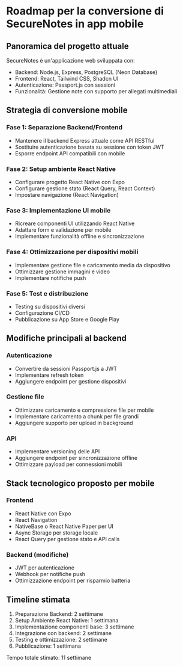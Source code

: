 # Roadmap per la conversione di SecureNotes in app mobile

## Panoramica del progetto attuale
SecureNotes è un'applicazione web sviluppata con:
- Backend: Node.js, Express, PostgreSQL (Neon Database)
- Frontend: React, Tailwind CSS, Shadcn UI
- Autenticazione: Passport.js con sessioni
- Funzionalità: Gestione note con supporto per allegati multimediali

## Strategia di conversione mobile

### Fase 1: Separazione Backend/Frontend
- Mantenere il backend Express attuale come API RESTful
- Sostituire autenticazione basata su sessione con token JWT
- Esporre endpoint API compatibili con mobile

### Fase 2: Setup ambiente React Native
- Configurare progetto React Native con Expo
- Configurare gestione stato (React Query, React Context)
- Impostare navigazione (React Navigation)

### Fase 3: Implementazione UI mobile
- Ricreare componenti UI utilizzando React Native
- Adattare form e validazione per mobile
- Implementare funzionalità offline e sincronizzazione

### Fase 4: Ottimizzazione per dispositivi mobili
- Implementare gestione file e caricamento media da dispositivo
- Ottimizzare gestione immagini e video
- Implementare notifiche push

### Fase 5: Test e distribuzione
- Testing su dispositivi diversi
- Configurazione CI/CD
- Pubblicazione su App Store e Google Play

## Modifiche principali al backend

### Autenticazione
- Convertire da sessioni Passport.js a JWT
- Implementare refresh token
- Aggiungere endpoint per gestione dispositivi

### Gestione file
- Ottimizzare caricamento e compressione file per mobile
- Implementare caricamento a chunk per file grandi
- Aggiungere supporto per upload in background

### API
- Implementare versioning delle API
- Aggiungere endpoint per sincronizzazione offline
- Ottimizzare payload per connessioni mobili

## Stack tecnologico proposto per mobile

### Frontend
- React Native con Expo
- React Navigation
- NativeBase o React Native Paper per UI
- Async Storage per storage locale
- React Query per gestione stato e API calls

### Backend (modifiche)
- JWT per autenticazione
- Webhook per notifiche push
- Ottimizzazione endpoint per risparmio batteria

## Timeline stimata
1. Preparazione Backend: 2 settimane
2. Setup Ambiente React Native: 1 settimana
3. Implementazione componenti base: 3 settimane
4. Integrazione con backend: 2 settimane
5. Testing e ottimizzazione: 2 settimane
6. Pubblicazione: 1 settimana

Tempo totale stimato: 11 settimane 